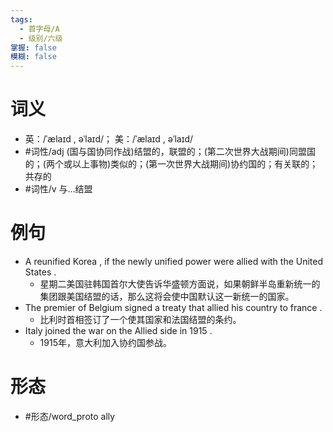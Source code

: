 ```yaml
---
tags:
  - 首字母/A
  - 级别/六级
掌握: false
模糊: false
---
```

# 词义
- 英：/ˈælaɪd , əˈlaɪd/； 美：/ˈælaɪd , əˈlaɪd/
- #词性/adj  (国与国协同作战)结盟的，联盟的；(第二次世界大战期间)同盟国的；(两个或以上事物)类似的；(第一次世界大战期间)协约国的；有关联的；共存的
- #词性/v  与…结盟
# 例句
- A reunified Korea , if the newly unified power were allied with the United States .
	- 星期二美国驻韩国首尔大使告诉华盛顿方面说，如果朝鲜半岛重新统一的集团跟美国结盟的话，那么这将会使中国默认这一新统一的国家。
- The premier of Belgium signed a treaty that allied his country to france .
	- 比利时首相签订了一个使其国家和法国结盟的条约。
- Italy joined the war on the Allied side in 1915 .
	- 1915年，意大利加入协约国参战。
# 形态
- #形态/word_proto ally
